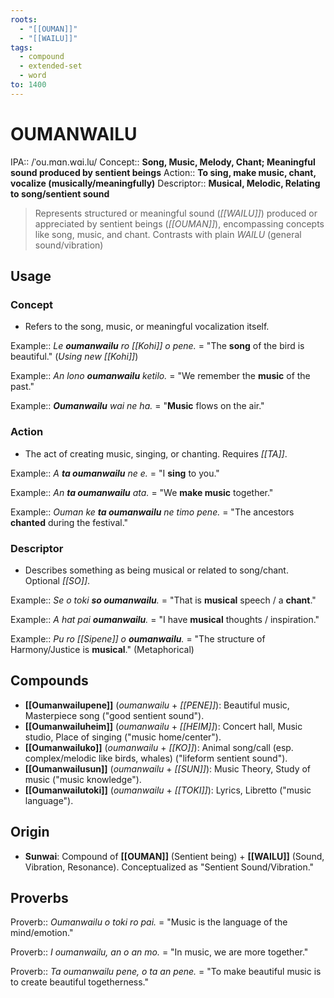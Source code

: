 ```yaml
---
roots:
  - "[[OUMAN]]"
  - "[[WAILU]]"
tags:
  - compound
  - extended-set
  - word
to: 1400
---
```


# OUMANWAILU

IPA::				/ˈou.mɑn.wɑi.lu/
Concept::		**Song, Music, Melody, Chant; Meaningful sound produced by sentient beings**
Action::		**To sing, make music, chant, vocalize (musically/meaningfully)**
Descriptor::	**Musical, Melodic, Relating to song/sentient sound**

> Represents structured or meaningful sound (*[[WAILU]]*) produced or appreciated by sentient beings (*[[OUMAN]]*), encompassing concepts like song, music, and chant. Contrasts with plain *WAILU* (general sound/vibration)

## Usage

### Concept
*   Refers to the song, music, or meaningful vocalization itself.

Example::   *Le **oumanwailu** ro [[Kohi]] o pene.* = "The **song** of the bird is beautiful." (*Using new [[Kohi]]*)

Example::   *An lono **oumanwailu** ketilo.* = "We remember the **music** of the past."

Example::   ***Oumanwailu** wai ne ha.* = "**Music** flows on the air."

### Action
*   The act of creating music, singing, or chanting. Requires *[[TA]]*.

Example::   *A **ta oumanwailu** ne e.* = "I **sing** to you."

Example::   *An **ta oumanwailu** ata.* = "We **make music** together."

Example::   *Ouman ke **ta oumanwailu** ne timo pene.* = "The ancestors **chanted** during the festival."

### Descriptor
*   Describes something as being musical or related to song/chant. Optional *[[SO]]*.

Example::   *Se o toki **so oumanwailu**.* = "That is **musical** speech / a **chant**."

Example::   *A hat pai **oumanwailu**.* = "I have **musical** thoughts / inspiration."

Example::   *Pu ro [[Sipene]] o **oumanwailu**.* = "The structure of Harmony/Justice is **musical**." (Metaphorical)

## Compounds

*   **[[Oumanwailupene]]** (*oumanwailu* + *[[PENE]]*): Beautiful music, Masterpiece song ("good sentient sound").
*   **[[Oumanwailuheim]]** (*oumanwailu* + *[[HEIM]]*): Concert hall, Music studio, Place of singing ("music home/center").
*   **[[Oumanwailuko]]** (*oumanwailu* + *[[KO]]*): Animal song/call (esp. complex/melodic like birds, whales) ("lifeform sentient sound").
*   **[[Oumanwailusun]]** (*oumanwailu* + *[[SUN]]*): Music Theory, Study of music ("music knowledge").
*   **[[Oumanwailutoki]]** (*oumanwailu* + *[[TOKI]]*): Lyrics, Libretto ("music language").

## Origin

*   **Sunwai**: Compound of **[[OUMAN]]** (Sentient being) + **[[WAILU]]** (Sound, Vibration, Resonance). Conceptualized as "Sentient Sound/Vibration."

## Proverbs

Proverb:: *Oumanwailu o toki ro pai.* = "Music is the language of the mind/emotion."

Proverb:: *I oumanwailu, an o an mo.* = "In music, we are more together."

Proverb:: *Ta oumanwailu pene, o ta an pene.* = "To make beautiful music is to create beautiful togetherness."
